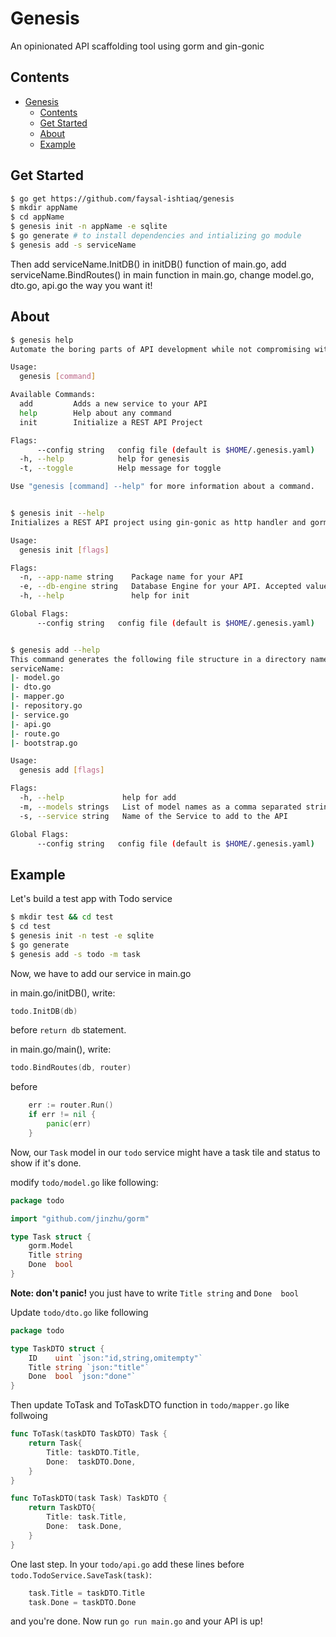 # Genesis

An opinionated API scaffolding tool using gorm and gin-gonic

## Contents
- [Genesis](#genesis)
  - [Contents](#contents)
  - [Get Started](#get-started)
  - [About](#about)
  - [Example](#example)


## Get Started
```bash
$ go get https://github.com/faysal-ishtiaq/genesis
$ mkdir appName
$ cd appName
$ genesis init -n appName -e sqlite
$ go generate # to install dependencies and intializing go module
$ genesis add -s serviceName
```

Then add serviceName.InitDB() in initDB() function of main.go, add serviceName.BindRoutes() in main function in main.go, change model.go, dto.go, api.go the way you want it!

## About
```bash
$ genesis help
Automate the boring parts of API development while not compromising with quality and scalability.

Usage:
  genesis [command]

Available Commands:
  add         Adds a new service to your API
  help        Help about any command
  init        Initialize a REST API Project

Flags:
      --config string   config file (default is $HOME/.genesis.yaml)
  -h, --help            help for genesis
  -t, --toggle          Help message for toggle

Use "genesis [command] --help" for more information about a command.


$ genesis init --help
Initializes a REST API project using gin-gonic as http handler and gorm as orm.

Usage:
  genesis init [flags]

Flags:
  -n, --app-name string    Package name for your API
  -e, --db-engine string   Database Engine for your API. Accepted values are - mysql, pgsql, mssql, sqlite (default "mysql")
  -h, --help               help for init

Global Flags:
      --config string   config file (default is $HOME/.genesis.yaml)


$ genesis add --help
This command generates the following file structure in a directory named after your service name.
serviceName:
|- model.go
|- dto.go
|- mapper.go
|- repository.go
|- service.go
|- api.go
|- route.go
|- bootstrap.go

Usage:
  genesis add [flags]

Flags:
  -h, --help             help for add
  -m, --models strings   List of model names as a comma separated string. Model names will be converted to title case
  -s, --service string   Name of the Service to add to the API

Global Flags:
      --config string   config file (default is $HOME/.genesis.yaml)

```

## Example
Let's build a test app with Todo service

```bash
$ mkdir test && cd test
$ cd test
$ genesis init -n test -e sqlite
$ go generate
$ genesis add -s todo -m task
```

Now, we have to add our service in main.go

in main.go/initDB(), write:
```go
todo.InitDB(db)
```
before `return db` statement.

in main.go/main(), write:
```go
todo.BindRoutes(db, router)
```
before 
```go
	err := router.Run()
	if err != nil {
		panic(err)
    }
```
    
Now, our `Task` model in our `todo` service might have a task tile and status to show if it's done.

modify `todo/model.go` like following:

```go
package todo

import "github.com/jinzhu/gorm"

type Task struct {
	gorm.Model
	Title string
	Done  bool
}
```
<b>Note: don't panic!</b> you just have to write `Title string` and	`Done  bool`

Update `todo/dto.go` like following

```go
package todo

type TaskDTO struct {
	ID    uint `json:"id,string,omitempty"`
	Title string `json:"title"`
	Done  bool `json:"done"`
}
```

Then update ToTask and ToTaskDTO function in `todo/mapper.go` like follwoing
```go
func ToTask(taskDTO TaskDTO) Task {
	return Task{
		Title: taskDTO.Title,
		Done:  taskDTO.Done,
	}
}

func ToTaskDTO(task Task) TaskDTO {
	return TaskDTO{
		Title: task.Title,
		Done:  task.Done,
	}
}
```

One last step. In your `todo/api.go` add these lines before `todo.TodoService.SaveTask(task)`:
```go
	task.Title = taskDTO.Title
	task.Done = taskDTO.Done
```

and you're done. Now run `go run main.go` and your API is up!